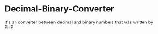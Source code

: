 # Decimal-Binary-Converter
It's an converter between decimal and binary numbers that was written by PHP
